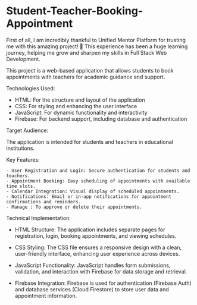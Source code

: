 # Student-Teacher-Booking-Appointment

First of all, I am incredibly thankful to Unified Mentor Platform for trusting me with this amazing project! 🙏 This experience has been a huge learning journey, helping me grow and sharpen my skills in Full Stack Web Development.

This project is a web-based application that allows students to book appointments with teachers for academic guidance and support.

Technologies Used:

   * HTML: For the structure and layout of the application
   * CSS: For styling and enhancing the user interface
   * JavaScript: For dynamic functionality and interactivity
   * Firebase: For backend support, including database and authentication

Target Audience:

The application is intended for students and teachers in educational institutions.

Key Features:

    - User Registration and Login: Secure authentication for students and teachers.
    - Appointment Booking: Easy scheduling of appointments with available time slots.
    - Calendar Integration: Visual display of scheduled appointments.
    - Notifications: Email or in-app notifications for appointment confirmations and reminders.
    - Manage : To approve or delete their appointments.

 Technical Implementation:


  * HTML Structure:
       The application includes separate pages for registration, login, booking appointments, and viewing schedules.

  * CSS Styling:
       The CSS file ensures a responsive design with a clean, user-friendly interface, enhancing user experience across devices.

  * JavaScript Functionality:
        JavaScript handles form submissions, validation, and interaction with Firebase for data storage and retrieval.

  * Firebase Integration:
        Firebase is used for authentication (Firebase Auth) and database services (Cloud Firestore) to store user data and appointment information.
    
